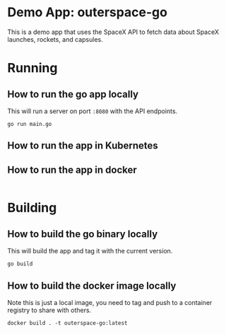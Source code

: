 # Demo App: outerspace-go

This is a demo app that uses the SpaceX API to fetch data about SpaceX launches, rockets, and capsules.

# Running

## How to run the go app locally

This will run a server on port `:8080` with the API endpoints.
```
go run main.go
```

## How to run the app in Kubernetes

## How to run the app in docker

```

```

# Building

## How to build the go binary locally

This will build the app and tag it with the current version.
```
go build
```

## How to build the docker image locally

Note this is just a local image, you need to tag and push to a container registry to share with others.
```
docker build . -t outerspace-go:latest
```
